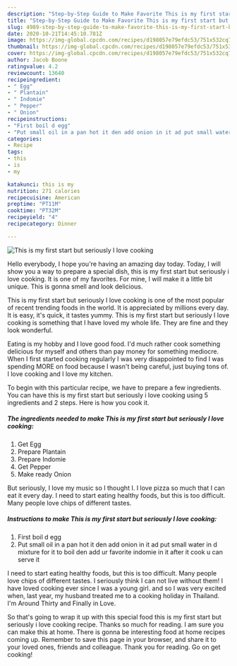 ```yaml
---
description: "Step-by-Step Guide to Make Favorite This is my first start but seriously I love cooking"
title: "Step-by-Step Guide to Make Favorite This is my first start but seriously I love cooking"
slug: 4989-step-by-step-guide-to-make-favorite-this-is-my-first-start-but-seriously-i-love-cooking
date: 2020-10-21T14:45:10.781Z
image: https://img-global.cpcdn.com/recipes/d198057e79efdc53/751x532cq70/this-is-my-first-start-but-seriously-i-love-cooking-recipe-main-photo.jpg
thumbnail: https://img-global.cpcdn.com/recipes/d198057e79efdc53/751x532cq70/this-is-my-first-start-but-seriously-i-love-cooking-recipe-main-photo.jpg
cover: https://img-global.cpcdn.com/recipes/d198057e79efdc53/751x532cq70/this-is-my-first-start-but-seriously-i-love-cooking-recipe-main-photo.jpg
author: Jacob Boone
ratingvalue: 4.2
reviewcount: 13640
recipeingredient:
- " Egg"
- " Plantain"
- " Indomie"
- " Pepper"
- " Onion"
recipeinstructions:
- "First boil d egg"
- "Put small oil in a pan hot it den add onion in it ad put small water in d mixture for it to boil den add ur favorite indomie in it after it cook u can serve it"
categories:
- Recipe
tags:
- this
- is
- my

katakunci: this is my 
nutrition: 271 calories
recipecuisine: American
preptime: "PT11M"
cooktime: "PT32M"
recipeyield: "4"
recipecategory: Dinner

---
```



![This is my first start but seriously I love cooking](https://img-global.cpcdn.com/recipes/d198057e79efdc53/751x532cq70/this-is-my-first-start-but-seriously-i-love-cooking-recipe-main-photo.jpg)

Hello everybody, I hope you're having an amazing day today. Today, I will show you a way to prepare a special dish, this is my first start but seriously i love cooking. It is one of my favorites. For mine, I will make it a little bit unique. This is gonna smell and look delicious.

This is my first start but seriously I love cooking is one of the most popular of recent trending foods in the world. It is appreciated by millions every day. It is easy, it's quick, it tastes yummy. This is my first start but seriously I love cooking is something that I have loved my whole life. They are fine and they look wonderful.

Eating is my hobby and I love good food. I&#39;d much rather cook something delicious for myself and others than pay money for something mediocre. When I first started cooking regularly I was very disappointed to find I was spending MORE on food because I wasn&#39;t being careful, just buying tons of. I love cooking and I love my kitchen.


To begin with this particular recipe, we have to prepare a few ingredients. You can have this is my first start but seriously i love cooking using 5 ingredients and 2 steps. Here is how you cook it.

<!--inarticleads1-->

##### The ingredients needed to make This is my first start but seriously I love cooking:

1. Get  Egg
1. Prepare  Plantain
1. Prepare  Indomie
1. Get  Pepper
1. Make ready  Onion


But seriously, I love my music so I thought I. I love pizza so much that I can eat it every day. I need to start eating healthy foods, but this is too difficult. Many people love chips of different tastes. 

<!--inarticleads2-->

##### Instructions to make This is my first start but seriously I love cooking:

1. First boil d egg
1. Put small oil in a pan hot it den add onion in it ad put small water in d mixture for it to boil den add ur favorite indomie in it after it cook u can serve it


I need to start eating healthy foods, but this is too difficult. Many people love chips of different tastes. I seriously think I can not live without them! I have loved cooking ever since I was a young girl. and so I was very excited when, last year, my husband treated me to a cooking holiday in Thailand. I&#39;m Around Thirty and Finally in Love. 

So that's going to wrap it up with this special food this is my first start but seriously i love cooking recipe. Thanks so much for reading. I am sure you can make this at home. There is gonna be interesting food at home recipes coming up. Remember to save this page in your browser, and share it to your loved ones, friends and colleague. Thank you for reading. Go on get cooking!
